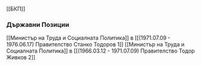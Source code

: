 [[БКП]]

### Държавни Позиции
[[Министър на Труда и Социалната Политика]] в [[(1971.07.09 - 1976.06.17) Правителство Станко Тодоров 1]]
[[Министър на Труда и Социалната Политика]] в [[(1966.03.12 - 1971.07.09) Правителство Тодор Живков 2]]